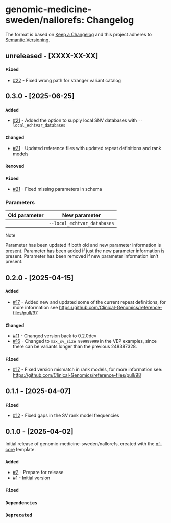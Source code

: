 # genomic-medicine-sweden/nallorefs: Changelog

The format is based on [Keep a Changelog](https://keepachangelog.com/en/1.0.0/)
and this project adheres to [Semantic Versioning](https://semver.org/spec/v2.0.0.html).

## unreleased - [XXXX-XX-XX]

### `Fixed`

- [#22](https://github.com/genomic-medicine-sweden/nallorefs/pull/22) - Fixed wrong path for stranger variant catalog

## 0.3.0 - [2025-06-25]

### `Added`

- [#21](https://github.com/genomic-medicine-sweden/nallorefs/pull/21) - Added the option to supply local SNV databases with `--local_echtvar_databases`

### `Changed`

- [#21](https://github.com/genomic-medicine-sweden/nallorefs/pull/21) - Updated reference files with updated repeat definitions and rank models

### `Removed`

### `Fixed`

- [#21](https://github.com/genomic-medicine-sweden/nallorefs/pull/21) - Fixed missing parameters in schema

### Parameters
| Old parameter | New parameter               |
| ------------- | --------------------------- |
|               | `--local_echtvar_databases` |

> [!NOTE]
> Parameter has been updated if both old and new parameter information is present.
> Parameter has been added if just the new parameter information is present.
> Parameter has been removed if new parameter information isn't present.

## 0.2.0 - [2025-04-15]

### `Added`

- [#17](https://github.com/genomic-medicine-sweden/nallorefs/pull/17) - Added new and updated some of the current repeat definitions, for more information see https://github.com/Clinical-Genomics/reference-files/pull/97

### `Changed`

- [#11](https://github.com/genomic-medicine-sweden/nallorefs/pull/11) - Changed version back to 0.2.0dev
- [#16](https://github.com/genomic-medicine-sweden/nallorefs/pull/16) - Changed to `max_sv_size 999999999` in the VEP examples, since there can be variants longer than the previous 248387328.

### `Fixed`

- [#17](https://github.com/genomic-medicine-sweden/nallorefs/pull/17) - Fixed version mismatch in rank models, for more information see: https://github.com/Clinical-Genomics/reference-files/pull/98

## 0.1.1 - [2025-04-07]

### `Fixed`

- [#12](https://github.com/genomic-medicine-sweden/nallorefs/pull/12) - Fixed gaps in the SV rank model frequencies

## 0.1.0 - [2025-04-02]

Initial release of genomic-medicine-sweden/nallorefs, created with the [nf-core](https://nf-co.re/) template.

### `Added`

- [#2](https://github.com/genomic-medicine-sweden/nallorefs/pull/2) - Prepare for release
- [#1](https://github.com/genomic-medicine-sweden/nallorefs/pull/1) - Initial version

### `Fixed`

### `Dependencies`

### `Deprecated`
